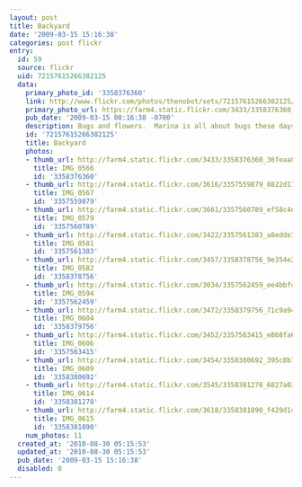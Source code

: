 ```yaml
---
layout: post
title: Backyard
date: '2009-03-15 15:16:38'
categories: post flickr
entry:
  id: 59
  source: flickr
  uid: 72157615266382125
  data:
    primary_photo_id: '3358376360'
    link: http://www.flickr.com/photos/thenobot/sets/72157615266382125/
    primary_photo_url: https://farm4.static.flickr.com/3433/3358376360_36feaa86e1_m.jpg
    pub_date: '2009-03-15 08:16:38 -0700'
    description: Bugs and flowers.  Marina is all about bugs these days.
    id: '72157615266382125'
    title: Backyard
    photos:
    - thumb_url: http://farm4.static.flickr.com/3433/3358376360_36feaa86e1_s.jpg
      title: IMG_0566
      id: '3358376360'
    - thumb_url: http://farm4.static.flickr.com/3616/3357559879_0822d170b6_s.jpg
      title: IMG_0567
      id: '3357559879'
    - thumb_url: http://farm4.static.flickr.com/3661/3357560789_ef58c4d6b4_s.jpg
      title: IMG_0579
      id: '3357560789'
    - thumb_url: http://farm4.static.flickr.com/3422/3357561383_a8edde38da_s.jpg
      title: IMG_0581
      id: '3357561383'
    - thumb_url: http://farm4.static.flickr.com/3457/3358378756_9e354e2cd9_s.jpg
      title: IMG_0582
      id: '3358378756'
    - thumb_url: http://farm4.static.flickr.com/3034/3357562459_ee4bbfdc3f_s.jpg
      title: IMG_0594
      id: '3357562459'
    - thumb_url: http://farm4.static.flickr.com/3472/3358379756_71c9a94b84_s.jpg
      title: IMG_0604
      id: '3358379756'
    - thumb_url: http://farm4.static.flickr.com/3452/3357563415_e868fa60c4_s.jpg
      title: IMG_0606
      id: '3357563415'
    - thumb_url: http://farm4.static.flickr.com/3454/3358380692_395c8b7203_s.jpg
      title: IMG_0609
      id: '3358380692'
    - thumb_url: http://farm4.static.flickr.com/3545/3358381278_6827a03a32_s.jpg
      title: IMG_0614
      id: '3358381278'
    - thumb_url: http://farm4.static.flickr.com/3618/3358381890_f429d14475_s.jpg
      title: IMG_0615
      id: '3358381890'
    num_photos: 11
  created_at: '2010-08-30 05:15:53'
  updated_at: '2010-08-30 05:15:53'
  pub_date: '2009-03-15 15:16:38'
  disabled: 0
---
```

